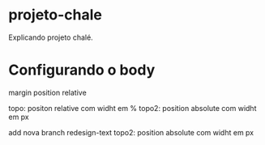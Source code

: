 # projeto-chale

Explicando projeto chalé.

# Configurando o body
margin 
position
relative

topo: positon relative com widht em %
topo2: position absolute com widht em px

add nova branch
redesign-text
topo2: position absolute com widht em px
